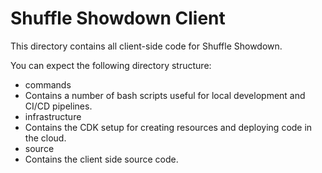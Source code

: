# Shuffle Showdown Client
This directory contains all client-side code for Shuffle Showdown.

You can expect the following directory structure:
 - commands
  - Contains a number of bash scripts useful for local development and CI/CD pipelines.
 - infrastructure
  - Contains the CDK setup for creating resources and deploying code in the cloud.
 - source
  - Contains the client side source code.